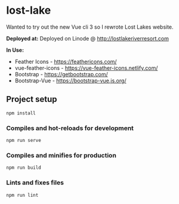# lost-lake
Wanted to try out the new Vue cli 3 so I rewrote Lost Lakes website. 

**Deployed at:**
Deployed on Linode @ http://lostlakeriverresort.com

**In Use:**
* Feather Icons - https://feathericons.com/
* vue-feather-icons - https://vue-feather-icons.netlify.com/
* Bootstrap - https://getbootstrap.com/
* Bootstrap-Vue - https://bootstrap-vue.js.org/

## Project setup
```
npm install
```

### Compiles and hot-reloads for development
```
npm run serve
```

### Compiles and minifies for production
```
npm run build
```

### Lints and fixes files
```
npm run lint
```
